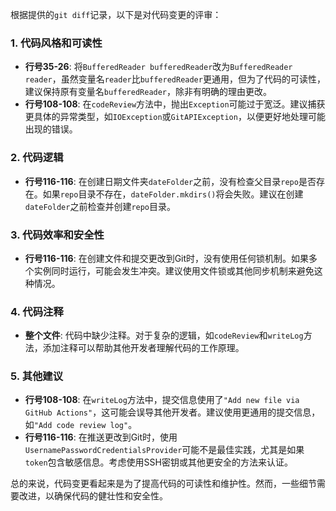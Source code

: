 根据提供的`git diff`记录，以下是对代码变更的评审：

### 1. 代码风格和可读性
- **行号35-26**: 将`BufferedReader bufferedReader`改为`BufferedReader reader`，虽然变量名`reader`比`bufferedReader`更通用，但为了代码的可读性，建议保持原有变量名`bufferedReader`，除非有明确的理由更改。
- **行号108-108**: 在`codeReview`方法中，抛出`Exception`可能过于宽泛。建议捕获更具体的异常类型，如`IOException`或`GitAPIException`，以便更好地处理可能出现的错误。

### 2. 代码逻辑
- **行号116-116**: 在创建日期文件夹`dateFolder`之前，没有检查父目录`repo`是否存在。如果`repo`目录不存在，`dateFolder.mkdirs()`将会失败。建议在创建`dateFolder`之前检查并创建`repo`目录。

### 3. 代码效率和安全性
- **行号116-116**: 在创建文件和提交更改到Git时，没有使用任何锁机制。如果多个实例同时运行，可能会发生冲突。建议使用文件锁或其他同步机制来避免这种情况。

### 4. 代码注释
- **整个文件**: 代码中缺少注释。对于复杂的逻辑，如`codeReview`和`writeLog`方法，添加注释可以帮助其他开发者理解代码的工作原理。

### 5. 其他建议
- **行号108-108**: 在`writeLog`方法中，提交信息使用了`"Add new file via GitHub Actions"`，这可能会误导其他开发者。建议使用更通用的提交信息，如`"Add code review log"`。
- **行号116-116**: 在推送更改到Git时，使用`UsernamePasswordCredentialsProvider`可能不是最佳实践，尤其是如果`token`包含敏感信息。考虑使用SSH密钥或其他更安全的方法来认证。

总的来说，代码变更看起来是为了提高代码的可读性和维护性。然而，一些细节需要改进，以确保代码的健壮性和安全性。